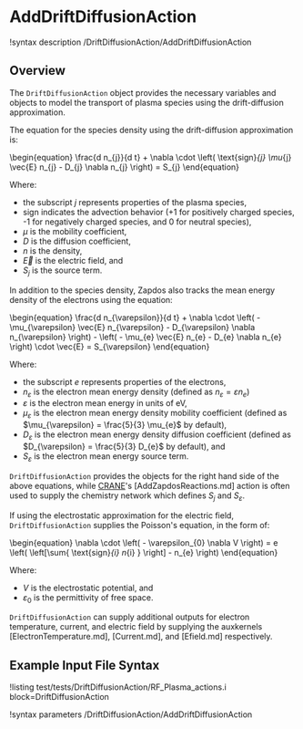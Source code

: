 # AddDriftDiffusionAction

!syntax description /DriftDiffusionAction/AddDriftDiffusionAction

## Overview

The `DriftDiffusionAction` object provides the necessary variables and objects to model the transport of plasma species using the drift-diffusion approximation.

The equation for the species density using the drift-diffusion approximation is:

\begin{equation}
\frac{d n_{j}}{d t} + \nabla \cdot \left( \text{sign}_{j} \mu_{j} \vec{E} n_{j} - D_{j} \nabla n_{j} \right) = S_{j}
\end{equation}

Where:

- the subscript $j$ represents properties of the plasma species,
- $\text{sign}$ indicates the advection behavior ($\text{+}1$ for positively charged species, $\text{-}1$ for negatively charged species, and $0$ for neutral species),
- $\mu$ is the mobility coefficient,
- $D$ is the diffusion coefficient,
- $n$ is the density,
- $\vec{E}$ is the electric field, and
- $S_{j}$ is the source term.

In addition to the species density, Zapdos also tracks the mean energy density of the electrons using the equation:

\begin{equation}
\frac{d n_{\varepsilon}}{d t} + \nabla \cdot \left( - \mu_{\varepsilon} \vec{E} n_{\varepsilon} - D_{\varepsilon} \nabla n_{\varepsilon} \right) - \left( - \mu_{e} \vec{E} n_{e} - D_{e} \nabla n_{e} \right) \cdot \vec{E} = S_{\varepsilon}
\end{equation}

Where:

- the subscript $e$ represents properties of the electrons,
- $n_{\varepsilon}$ is the electron mean energy density (defined as $n_{\varepsilon} = \varepsilon n_{e}$)
- $\varepsilon$ is the electron mean energy in units of eV,
- $\mu_{\varepsilon}$ is the electron mean energy density mobility coefficient (defined as $\mu_{\varepsilon} = \frac{5}{3} \mu_{e}$ by default),
- $D_{\varepsilon}$ is the electron mean energy density diffusion coefficient (defined as $D_{\varepsilon} = \frac{5}{3} D_{e}$ by default), and
- $S_{\varepsilon}$ is the electron mean energy source term.

`DriftDiffusionAction` provides the objects for the right hand side of the above equations, while [CRANE](https://github.com/lcpp-org/crane)'s [AddZapdosReactions.md] action is often used to supply the chemistry network which defines $S_{j}$ and $S_{\varepsilon}$.

If using the electrostatic approximation for the electric field, `DriftDiffusionAction` supplies the Poisson's equation, in the form of:

\begin{equation}
\nabla \cdot \left( - \varepsilon_{0} \nabla V \right) = e \left( \left[\sum{ \text{sign}_{i} n_{i} } \right] - n_{e} \right)
\end{equation}

Where:

- $V$ is the electrostatic potential, and
- $\varepsilon_{0}$ is the permittivity of free space.

`DriftDiffusionAction` can supply additional outputs for electron temperature, current, and electric field by supplying the auxkernels [ElectronTemperature.md], [Current.md], and [Efield.md] respectively.


## Example Input File Syntax

!listing test/tests/DriftDiffusionAction/RF_Plasma_actions.i block=DriftDiffusionAction

!syntax parameters /DriftDiffusionAction/AddDriftDiffusionAction
